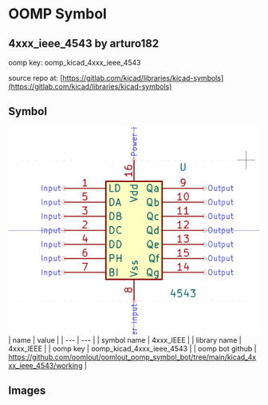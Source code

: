 # OOMP Symbol  
## 4xxx_ieee_4543  by arturo182  
  
oomp key: oomp_kicad_4xxx_ieee_4543  
  
source repo at: [https://gitlab.com/kicad/libraries/kicad-symbols](https://gitlab.com/kicad/libraries/kicad-symbols)  
## Symbol  
  
[![working.png](working_600.png)](working.png)  
| name | value | 
| --- | --- | 
| symbol name | 4xxx_IEEE | 
| library name | 4xxx_IEEE | 
| oomp key | oomp_kicad_4xxx_ieee_4543 | 
| oomp bot github | https://github.com/oomlout/oomlout_oomp_symbol_bot/tree/main/kicad_4xxx_ieee_4543/working | 
## Images  

